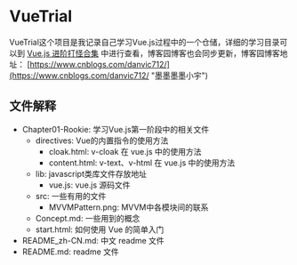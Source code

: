 # VueTrial
VueTrial这个项目是我记录自己学习Vue.js过程中的一个仓储，详细的学习目录可以到 [Vue.js 进阶打怪合集](https://lanesra712.github.io/2018/08/27/Vue-Overview/ "Vue.js 进阶打怪合集") 中进行查看，博客园博客也会同步更新，博客园博客地址： [https://www.cnblogs.com/danvic712/](https://www.cnblogs.com/danvic712/ "墨墨墨墨小宇") 

## 文件解释
+ Chapter01-Rookie: 学习Vue.js第一阶段中的相关文件
    - directives: Vue的内置指令的使用方法
        - cloak.html: v-cloak 在 vue.js 中的使用方法
        - content.html: v-text、v-html 在 vue.js 中的使用方法
    - lib: javascript类库文件存放地址
        - vue.js: vue.js 源码文件
    - src: 一些有用的文件
        - MVVMPattern.png: MVVM中各模块间的联系
    - Concept.md: 一些用到的概念 
    - start.html: 如何使用 Vue 的简单入门
+ README_zh-CN.md: 中文 readme 文件 
+ README.md: readme 文件